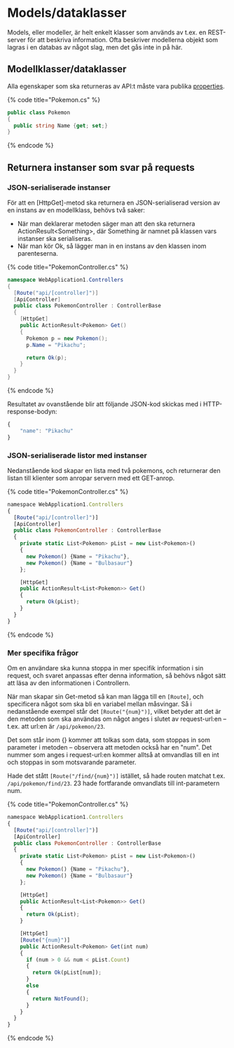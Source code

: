 # Models/dataklasser

Models, eller modeller, är helt enkelt klasser som används av t.ex. en REST-server för att beskriva information. Ofta beskriver modellerna objekt som lagras i en databas av något slag, men det gås inte in på här.

## Modellklasser/dataklasser

Alla egenskaper som ska returneras av API:t måste vara publika [properties](../../../klasser-och-objektorientering/inkapsling-och-properties.md#properties).

{% code title="Pokemon.cs" %}
```csharp
public class Pokemon
{
  public string Name {get; set;}
}
```
{% endcode %}

## Returnera instanser som svar på requests

### JSON-serialiserade instanser

För att en \[HttpGet]-metod ska returnera en JSON-serialiserad version av en instans av en modellklass, behövs två saker:

* När man deklarerar metoden säger man att den ska returnera ActionResult\<Something>, där Something är namnet på klassen vars instanser ska serialiseras.
* När man kör Ok, så lägger man in en instans av den klassen inom parenteserna.

{% code title="PokemonController.cs" %}
```csharp
namespace WebApplication1.Controllers
{
  [Route("api/[controller]")]
  [ApiController]
  public class PokemonController : ControllerBase
  {
    [HttpGet]
    public ActionResult<Pokemon> Get()
    {
      Pokemon p = new Pokemon();
      p.Name = "Pikachu";

      return Ok(p);
    }
  }
}
```
{% endcode %}

Resultatet av ovanstående blir att följande JSON-kod skickas med i HTTP-response-bodyn:

```javascript
{
    "name": "Pikachu"
}
```

### JSON-serialiserade listor med instanser

Nedanstående kod skapar en lista med två pokemons, och returnerar den listan till klienter som anropar servern med ett GET-anrop.

{% code title="PokemonController.cs" %}
```javascript
namespace WebApplication1.Controllers
{
  [Route("api/[controller]")]
  [ApiController]
  public class PokemonController : ControllerBase
  {
    private static List<Pokemon> pList = new List<Pokemon>()
    {
      new Pokemon() {Name = "Pikachu"},
      new Pokemon() {Name = "Bulbasaur"}
    };

    [HttpGet]
    public ActionResult<List<Pokemon>> Get()
    {
      return Ok(pList);
    }
  }
}
```
{% endcode %}

### Mer specifika frågor

Om en användare ska kunna stoppa in mer specifik information i sin request, och svaret anpassas efter denna information, så behövs något sätt att läsa av den informationen i Controllern.

När man skapar sin Get-metod så kan man lägga till en `[Route]`, och specificera något som ska bli en variabel mellan måsvingar. Så i nedanstående exempel står det `[Route("{num}")]`, vilket betyder att det är den metoden som ska användas om något anges i slutet av request-url:en – t.ex. att url:en är `/api/pokemon/23`.

Det som står inom {} kommer att tolkas som data, som stoppas in som parameter i metoden – observera att metoden också har en "num". Det nummer som anges i request-url:en kommer alltså at omvandlas till en int och stoppas in som motsvarande parameter.

Hade det stått `[Route("/find/{num}")]` istället, så hade routen matchat t.ex. `/api/pokemon/find/23`. 23 hade fortfarande omvandlats till int-parametern num.

{% code title="PokemonController.cs" %}
```javascript
namespace WebApplication1.Controllers
{
  [Route("api/[controller]")]
  [ApiController]
  public class PokemonController : ControllerBase
  {
    private static List<Pokemon> pList = new List<Pokemon>()
    {
      new Pokemon() {Name = "Pikachu"},
      new Pokemon() {Name = "Bulbasaur"}
    };

    [HttpGet]
    public ActionResult<List<Pokemon>> Get()
    {
      return Ok(pList);
    }

    [HttpGet]
    [Route("{num}")]
    public ActionResult<Pokemon> Get(int num)
    {
      if (num > 0 && num < pList.Count)
      {
        return Ok(pList[num]);
      }
      else
      {
        return NotFound();
      }
    }
  }
}
```
{% endcode %}
